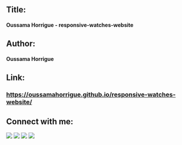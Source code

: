 ## Title:
<h4>Oussama Horrigue - responsive-watches-website</h4>

## Author:
<h4>Oussama Horrigue</h4>

## Link:
<a href="https://oussamahorrigue.github.io/responsive-watches-website/" target="_blank"><h3>https://oussamahorrigue.github.io/responsive-watches-website/</h3></a>


## Connect with me:
<p align="left">

<a href = "https://www.linkedin.com/in/oussama-horrigue-69624b1b7/"><img src="https://img.icons8.com/fluent/48/000000/linkedin.png"/></a>
<a href = "https://twitter.com/OussamaHorrig"><img src="https://img.icons8.com/fluent/48/000000/twitter.png"/></a>
<a href = "https://www.instagram.com/oussamahorrigue/"><img src="https://img.icons8.com/fluent/48/000000/instagram-new.png"/></a>
<a href = "https://www.facebook.com/oussama.horrigue"><img src="https://img.icons8.com/fluent/48/000000/facebook.png"/></a>

</p>

